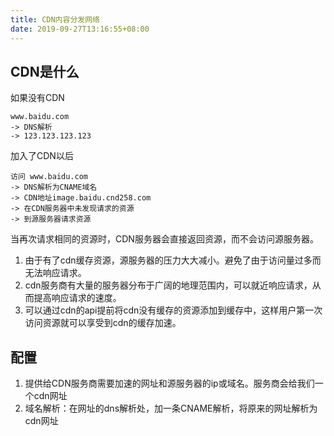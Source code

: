 ```yaml
---
title: CDN内容分发网络
date: 2019-09-27T13:16:55+08:00
---
```

## CDN是什么

如果没有CDN
```
www.baidu.com 
-> DNS解析 
-> 123.123.123.123
```

加入了CDN以后
```
访问 www.baidu.com  
-> DNS解析为CNAME域名 
-> CDN地址image.baidu.cnd258.com 
-> 在CDN服务器中未发现请求的资源 
-> 到源服务器请求资源
```

当再次请求相同的资源时，CDN服务器会直接返回资源，而不会访问源服务器。

1. 由于有了cdn缓存资源，源服务器的压力大大减小。避免了由于访问量过多而无法响应请求。
1. cdn服务商有大量的服务器分布于广阔的地理范围内，可以就近响应请求，从而提高响应请求的速度。
1. 可以通过cdn的api提前将cdn没有缓存的资源添加到缓存中，这样用户第一次访问资源就可以享受到cdn的缓存加速。

## 配置

1. 提供给CDN服务商需要加速的网址和源服务器的ip或域名。服务商会给我们一个cdn网址
1. 域名解析：在网址的dns解析处，加一条CNAME解析，将原来的网址解析为cdn网址